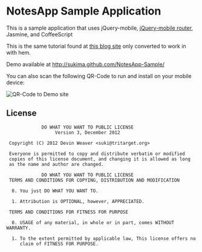 NotesApp Sample Application
===========================

This is a sample application that uses jQuery-mobile,
[jQuery-mobile router][1], Jasmine, and CoffeeScript

This is the same tutorial found at [this blog site][2] only converted to work in with hem.

Demo available at http://sukima.github.com/NotesApp-Sample/

You can also scan the following QR-Code to run and install on your mobile device:

![QR-Code to Demo site](http://sukima.github.com/NotesApp-Sample/images/NotesApp-Sample-qrcode.png)

[1]: https://github.com/azicchetti/jquerymobile-router
[2]: http://miamicoder.com/2011/building-a-jquery-mobile-application-part-1/

## License ##

                 DO WHAT YOU WANT TO PUBLIC LICENSE
                      Version 3, December 2012
     
     Copyright (C) 2012 Devin Weaver <suki@tritarget.org>
     
     Everyone is permitted to copy and distribute verbatim or modified
     copies of this license document, and changing it is allowed as long
     as the name and author are changed.
     
                 DO WHAT YOU WANT TO PUBLIC LICENSE
     TERMS AND CONDITIONS FOR COPYING, DISTRIBUTION AND MODIFICATION
     
      0. You just DO WHAT YOU WANT TO.
     
      1. Attribution is OPTIONAL, however, APPRECIATED.
     
     TERMS AND CONDITIONS FOR FITNESS FOR PURPOSE
     
      0. USAGE of any material, in whole or in part, comes WITHOUT WARRANTY.
     
      1. To the extent permitted by applicable law, This license offers no
         claim of FITNESS FOR PURPOSE.
